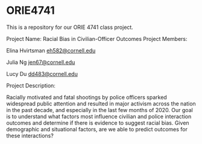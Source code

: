 # ORIE4741

This is a repository for our ORIE 4741 class project.

Project Name: Racial Bias in Civilian-Officer Outcomes
Project Members: 

Elina Hvirtsman <eh582@cornell.edu>

Julia Ng <jen67@cornell.edu>

Lucy Du <dd483@cornell.edu>


Project Description:

Racially motivated and fatal shootings by police officers sparked widespread public attention and resulted in major activism across the nation in the past decade, and especially in the last few months of 2020. Our goal is to understand what factors most influence civilian and police interaction outcomes and determine if there is evidence to suggest racial bias. Given demographic and situational factors, are we able to predict outcomes for these interactions?
